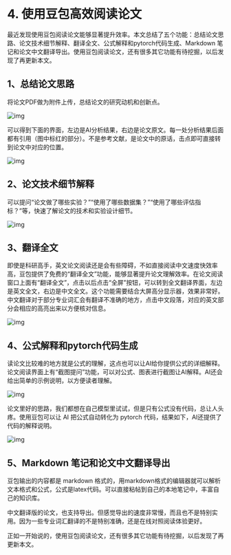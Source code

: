 # 4. 使用豆包高效阅读论文

最近发现使用豆包阅读论文能够显著提升效率。本文总结了五个功能：总结论文思路、论文技术细节解释、翻译全文、公式解释和pytorch代码生成、Markdown 笔记和论文中文翻译导出。使用豆包阅读论文，还有很多其它功能有待挖掘，以后发现了再更新本文。

## 1、总结论文思路

将论文PDF做为附件上传，总结论文的研究动机和创新点。

![img](https://gaopursuit.oss-cn-beijing.aliyuncs.com/img/2025/v2-f7ec7953ced749e4fbef5dd5f38d2363_r.jpg)

可以得到下面的界面，左边是AI分析结果，右边是论文原文。每一处分析结果后面都有引用（图中标红的部分）。不是参考文献，是论文中的原话，击点即可直接转到论文中对应的位置。

![img](https://gaopursuit.oss-cn-beijing.aliyuncs.com/img/2025/v2-662ad373929a96af8e57fccd7c108f46_r.jpg)

## 2、论文技术细节解释

可以提问“论文做了哪些实验？”“使用了哪些数据集？”“使用了哪些评估指标？”等，快速了解论文的技术和实验设计细节。

![img](https://gaopursuit.oss-cn-beijing.aliyuncs.com/img/2025/v2-08de6edb5617a9418ae68e65d9c2cb52_r.jpg)

## 3、翻译全文

即使是科研高手，英文论文阅读还是会有些障碍，不如直接阅读中文速度快效率高，豆包提供了免费的“翻译全文”功能，能够显著提升论文理解效率。在论文阅读窗口上面有“翻译全文”，点击以后点击“全屏”按钮，可以转到全文翻译界面，左边是英文全文，右边是中文全文。这个功能需要结合大屏高分显示器，效果非常好。中文翻译对于部分专业词汇会有翻译不准确的地方，点击中文段落，对应的英文部分会相应的高亮出来以方便核对信息。

![img](https://gaopursuit.oss-cn-beijing.aliyuncs.com/img/2025/v2-0ef58298c77eae4b6874be869684ffc8_r.jpg)



## 4、公式解释和pytorch代码生成

读论文比较难的地方就是公式的理解，这点也可以让AI给你提供公式的详细解释。论文阅读界面上有“截图提问”功能，可以对公式、图表进行截图让AI解释。AI还会给出简单的示例说明，以方便读者理解。

![img](https://gaopursuit.oss-cn-beijing.aliyuncs.com/img/2025/v2-f36844b96e139618c5d2f2b58de880bc_r.jpg)



论文里好的思路，我们都想在自己模型里试试，但是只有公式没有代码，总让人头疼。使用豆包可以让 AI 把公式自动转化为 pytorch 代码，结果如下，AI还提供了代码的解释说明。



![img](https://gaopursuit.oss-cn-beijing.aliyuncs.com/img/2025/v2-b4271a713735d1bbdaf6019b9481b841_r.jpg)

## 5、Markdown 笔记和论文中文翻译导出

豆包输出的内容都是 markdown 格式的，用markdown格式的编辑器就可以解析文本格式和公式，公式是latex代码。可以直接粘帖到自己的本地笔记中，丰富自己的知识库。

中文翻译版的论文，也支持导出。但感觉导出的速度非常慢，而且也不是特别实用。因为一些专业词汇翻译的不是特别准确，还是在线对照阅读体验更好。



正如一开始说的，使用豆包阅读论文，还有很多其它功能有待挖掘，以后发现了再更新本文。
